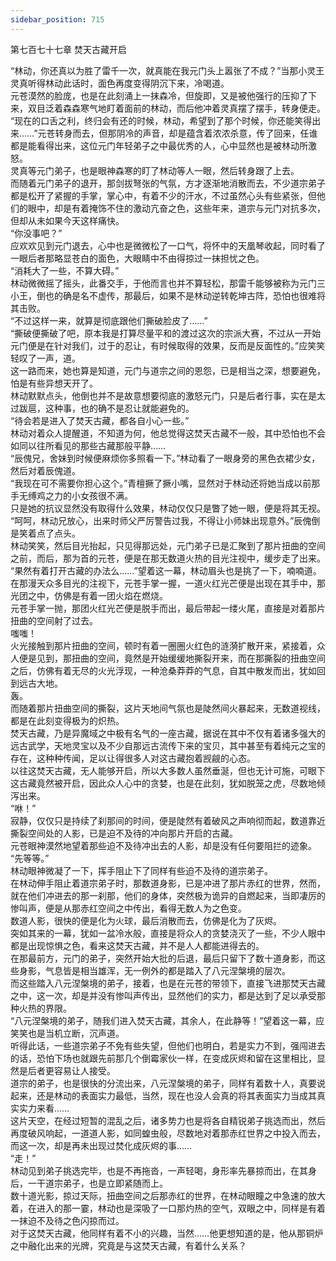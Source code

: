 ```yaml
---
sidebar_position: 715
---
```

 第七百七十七章 焚天古藏开启


“林动，你还真以为胜了雷千一次，就真能在我元门头上嚣张了不成？”当那小灵王灵真听得林动此话时，面色再度变得阴沉下来，冷喝道。  
元苍漠然的脸庞，也是在此刻涌上一抹森冷，但旋即，又是被他强行的压抑了下来，双目泛着森森寒气地盯着面前的林动，而后他冲着灵真摆了摆手，转身便走。  
“现在的口舌之利，终归会有还的时候，林动，希望到了那个时候，你还能笑得出来……”元苍转身而去，但那阴冷的声音，却是蕴含着浓浓杀意，传了回来，任谁都是能看得出来，这位元门年轻弟子之中最优秀的人，心中显然也是被林动所激怒。  
灵真等元门弟子，也是眼神森寒的盯了林动等人一眼，然后转身跟了上去。  
而随着元门弟子的退开，那剑拔弩张的气氛，方才逐渐地消散而去，不少道宗弟子都是松开了紧握的手掌，掌心中，有着不少的汗水，不过虽然心头有些紧张，但他们的眼中，却是有着掩饰不住的激动亢奋之色，这些年来，道宗与元门对抗多次，但却从未如果今天这样痛快。  
“你没事吧？”  
应欢欢见到元门退去，心中也是微微松了一口气，将怀中的天凰琴收起，同时看了一眼后者那略显苍白的面色，大眼睛中不由得掠过一抹担忧之色。  
“消耗大了一些，不算大碍。”  
林动微微摇了摇头，此番交手，于他而言也并不算轻松，那雷千能够被称为元门三小王，倒也的确是名不虚传，那最后，如果不是林动逆转乾坤古阵，恐怕也很难将其击败。  
“不过这样一来，就算是彻底跟他们撕破脸皮了……”  
“撕破便撕破了吧，原本我是打算尽量平和的渡过这次的宗派大赛，不过从一开始元门便是在针对我们，过于的忍让，有时候取得的效果，反而是反面性的。”应笑笑轻叹了一声，道。  
这一路而来，她也算是知道，元门与道宗之间的恩怨，已是相当之深，想要避免，怕是有些异想天开了。  
林动默默点头，他倒也并不是故意想要彻底的激怒元门，只是后者行事，实在是太过跋扈，这种事，也的确不是忍让就能避免的。  
“待会若是进入了焚天古藏，都各自小心一些。”  
林动对着众人提醒道，不知道为何，他总觉得这焚天古藏不一般，其中恐怕也不会如同以往所看见的那些古藏那般平静……  
“辰傀兄，舍妹到时候便麻烦你多照看一下。”林动看了一眼身旁的黑色衣裙少女，然后对着辰傀道。  
“我现在可不需要你担心这个。”青檀撅了撅小嘴，显然对于林动还将她当成以前那手无缚鸡之力的小女孩很不满。  
只是她的抗议显然没有取得什么效果，林动仅仅只是瞥了她一眼，便是将其无视。  
“呵呵，林动兄放心，出来时师父严厉警告过我，不得让小师妹出现意外。”辰傀倒是笑着点了点头。  
林动笑笑，然后目光抬起，只见得那远处，元门弟子已是汇聚到了那片扭曲的空间之前，而后，那为首的元苍，便是在那无数道火热的目光注视中，缓步走了出来。  
“果然有着打开古藏的办法么……”望着这一幕，林动眉头也是挑了一下，喃喃道。  
在那漫天众多目光的注视下，元苍手掌一握，一道火红光芒便是出现在其手中，那光团之中，仿佛是有着一团火焰在燃烧。  
元苍手掌一抛，那团火红光芒便是脱手而出，最后带起一缕火尾，直接是对着那片扭曲的空间射了过去。  
嗤嗤！  
火光接触到那片扭曲的空间，顿时有着一圈圈火红色的涟漪扩散开来，紧接着，众人便是见到，那扭曲的空间，竟然是开始缓缓地撕裂开来，而在那撕裂的扭曲空间之后，仿佛有着无尽的火光浮现，一种沧桑莽莽的气息，自其中散发而出，犹如回到远古大地。  
轰。  
而随着那片扭曲空间的撕裂，这片天地间气氛也是陡然间火暴起来，无数道视线，都是在此刻变得极为的炽热。  
焚天古藏，乃是异魔域之中极有名气的一座古藏，据说在其中不仅有着诸多强大的远古武学，天地灵宝以及不少自那远古流传下来的宝贝，其中甚至有着纯元之宝的存在，这种种传闻，足以让得很多人对这古藏抱着觊觎的心态。  
以往这焚天古藏，无人能够开启，所以大多数人虽然垂涎，但也无计可施，可眼下这古藏竟然被开启，因此众人心中的贪婪，也是在此刻，犹如脱笼之虎，尽数地倾泻出来。  
“咻！”  
寂静，仅仅只是持续了刹那间的时间，便是陡然有着破风之声响彻而起，数道靠近撕裂空间处的人影，已是迫不及待的冲向那片开启的古藏。  
元苍眼神漠然地望着那些迫不及待冲出去的人影，却是没有任何要阻拦的迹象。  
“先等等。”  
林动眼神微凝了一下，挥手阻止下了同样有些迫不及待的道宗弟子。  
在林动伸手阻止着道宗弟子时，那数道身影，已是冲进了那片赤红的世界，然而，就在他们冲进去的那一刹那，他们的身体，突然极为诡异的自燃起来，当即凄厉的惨叫声，便是从那赤红空间之中传出，看得无数人为之色变。  
数道人影，很快的便是化为火球，最后消散而去，仿佛是化为了灰烬。  
突如其来的一幕，犹如一盆冷水般，直接是将众人的贪婪浇灭了一些，不少人眼中都是出现惊惧之色，看来这焚天古藏，并不是人人都能进得去的。  
在那最前方，元门的弟子，突然开始大批的后退，最后只留下了数十道身影，而这些身影，气息皆是相当雄浑，无一例外的都是踏入了八元涅槃境的层次。  
而这些踏入八元涅槃境的弟子，接着，也是在元苍的带领下，直接飞进那焚天古藏之中，这一次，却是并没有惨叫声传出，显然他们的实力，都是达到了足以承受那种火热的界限。  
“八元涅槃境的弟子，随我们进入焚天古藏，其余人，在此静等！”望着这一幕，应笑笑也是当机立断，沉声道。  
听得此话，一些道宗弟子不免有些失望，但他们也明白，若是实力不到，强闯进去的话，恐怕下场也就跟先前那几个倒霉家伙一样，在变成灰烬和留在这里相比，显然是后者更容易让人接受。  
道宗的弟子，也是很快的分流出来，八元涅槃境的弟子，同样有着数十人，真要说起来，还是林动的表面实力最低，当然，现在也没人会真的将其表面实力当成其真实实力来看……  
这片天空，在经过短暂的混乱之后，诸多势力也是将各自精锐弟子挑选而出，然后再度破风响起，一道道人影，如同蝗虫般，尽数地对着那赤红世界之中投入而去，而这一次，却是再未出现过焚化成灰烬的事……  
“走！”  
林动见到弟子挑选完毕，也是不再拖沓，一声轻喝，身形率先暴掠而出，在其身后，一干道宗弟子，也是立即紧随而上。  
数十道光影，掠过天际，扭曲空间之后那赤红的世界，在林动眼瞳之中急速的放大着，在进入的那一霎，林动也是深吸了一口那灼热的空气，双眼之中，同样是有着一抹迫不及待之色闪掠而过。  
对于这焚天古藏，他同样有着不小的兴趣，当然……他更想知道的是，他从那铜炉之中融化出来的光牌，究竟是与这焚天古藏，有着什么关系？  
  
  
